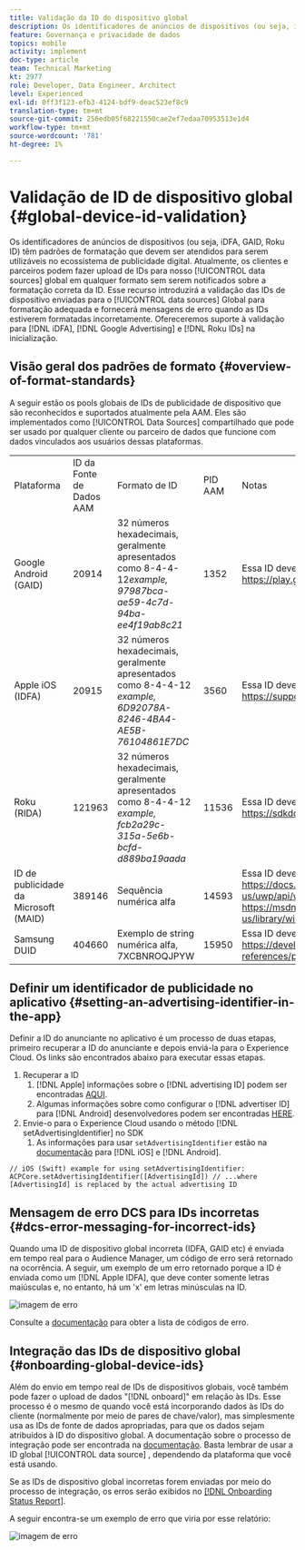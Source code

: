 ```yaml
---
title: Validação da ID do dispositivo global
description: Os identificadores de anúncios de dispositivos (ou seja, iDFA, GAID, Roku ID) têm padrões de formatação que devem ser atendidos para serem utilizáveis no ecossistema de publicidade digital. Atualmente, os clientes e parceiros podem fazer upload de IDs em nossas fontes de dados globais em qualquer formato sem ser notificados sobre a formatação correta da ID. Esse recurso introduzirá a validação das IDs de dispositivo enviadas às fontes de dados globais para formatação adequada e fornecerá mensagens de erro quando as IDs estiverem formatadas incorretamente. Ofereceremos suporte à validação para iDFA, Google Advertising e Roku IDs na inicialização.
feature: Governança e privacidade de dados
topics: mobile
activity: implement
doc-type: article
team: Technical Marketing
kt: 2977
role: Developer, Data Engineer, Architect
level: Experienced
exl-id: 0ff3f123-efb3-4124-bdf9-deac523ef8c9
translation-type: tm+mt
source-git-commit: 256edb05f68221550cae2ef7edaa70953513e1d4
workflow-type: tm+mt
source-wordcount: '781'
ht-degree: 1%

---
```


# Validação de ID de dispositivo global {#global-device-id-validation}

Os identificadores de anúncios de dispositivos (ou seja, iDFA, GAID, Roku ID) têm padrões de formatação que devem ser atendidos para serem utilizáveis no ecossistema de publicidade digital. Atualmente, os clientes e parceiros podem fazer upload de IDs para nosso [!UICONTROL data sources] global em qualquer formato sem serem notificados sobre a formatação correta da ID. Esse recurso introduzirá a validação das IDs de dispositivo enviadas para o [!UICONTROL data sources] Global para formatação adequada e fornecerá mensagens de erro quando as IDs estiverem formatadas incorretamente. Ofereceremos suporte à validação para [!DNL iDFA], [!DNL Google Advertising] e [!DNL Roku IDs] na inicialização.

## Visão geral dos padrões de formato {#overview-of-format-standards}

A seguir estão os pools globais de IDs de publicidade de dispositivo que são reconhecidos e suportados atualmente pela AAM. Eles são implementados como [!UICONTROL Data Sources] compartilhado que pode ser usado por qualquer cliente ou parceiro de dados que funcione com dados vinculados aos usuários dessas plataformas.

<table>
  <tr>
   <td>Plataforma </td>
   <td>ID da Fonte de Dados AAM </td>
   <td>Formato de ID </td>
   <td>PID AAM </td>
   <td>Notas </td>
  </tr>
  <tr>
   <td>Google Android (GAID)</td>
   <td>20914</td>
   <td>32 números hexadecimais, geralmente apresentados como 8-4-4-12<em>example, 97987bca-ae59-4c7d-94ba-ee4f19ab8c21<br/> </em> </td>
   <td>1352</td>
   <td>Essa ID deve ser coletada em uma Referência de formulário bruta/sem hash/inalterada - <a href="https://play.google.com/about/monetization-ads/ads/ad-id/">https://play.google.com/about/monetization-ads/ads/ad-id/</a></td>
  </tr>
  <tr>
   <td>Apple iOS (IDFA)</td>
   <td>20915</td>
   <td>32 números hexadecimais, geralmente apresentados como 8-4-4-12 <em>example, 6D92078A-8246-4BA4-AE5B-76104861E7DC<br /> </em> </td>
   <td>3560</td>
   <td>Essa ID deve ser coletada em uma Referência de formulário bruta/sem hash/inalterada - <a href="https://support.apple.com/en-us/HT205223">https://support.apple.com/en-us/HT205223</a></td>
  </tr>
  <tr>
   <td>Roku (RIDA)</td>
   <td>121963</td>
   <td>32 números hexadecimais, geralmente apresentados como 8-4-4-12 <em>example,</em> <em>fcb2a29c-315a-5e6b-bcfd-d889ba19aada</em></td>
   <td>11536</td>
   <td>Essa ID deve ser coletada em uma Referência de formulário bruta/sem hash/inalterada - <a href="https://sdkdocs.roku.com/display/sdkdoc/Roku+Advertising+Framework">https://sdkdocs.roku.com/display/sdkdoc/Roku+Advertising+Framework</a> </td>
  </tr>
  <tr>
   <td>ID de publicidade da Microsoft (MAID)</td>
   <td>389146</td>
   <td>Sequência numérica alfa</td>
   <td>14593</td>
   <td>Essa ID deve ser coletada em uma Referência de formulário bruta/sem hash/inalterada - <a href="https://docs.microsoft.com/en-us/uwp/api/windows.system.userprofile.advertisingmanager.advertisingid">https://docs.microsoft.com/en-us/uwp/api/windows.system.userprofile.advertisingmanager.advertisingid</a><br/><a href="https://msdn.microsoft.com/en-us/library/windows/apps/windows.system.userprofile.advertisingmanager.advertisingid.aspx">https://msdn.microsoft.com/en-us/library/windows/apps/windows.system.userprofile.advertisingmanager.advertisingid.aspx</a></td>
  </tr>
  <tr>
   <td>Samsung DUID</td>
   <td>404660</td>
   <td>Exemplo de string numérica alfa, 7XCBNROQJPYW</td>
   <td>15950</td>
   <td>Essa ID deve ser coletada em uma Referência de formulário bruta/sem hash/inalterada - <a href="https://developer.samsung.com/tv/develop/api-references/samsung-product-api-references/productinfo-api">https://developer.samsung.com/tv/develop/api-references/samsung-product-api-references/productinfo-api</a> </td>
  </tr>
</table>

## Definir um identificador de publicidade no aplicativo {#setting-an-advertising-identifier-in-the-app}

Definir a ID do anunciante no aplicativo é um processo de duas etapas, primeiro recuperar a ID do anunciante e depois enviá-la para o Experience Cloud. Os links são encontrados abaixo para executar essas etapas.

1. Recuperar a ID
   1. [!DNL Apple] informações sobre o  [!DNL advertising ID] podem ser encontradas  [AQUI](https://developer.apple.com/documentation/adsupport/asidentifiermanager).
   1. Algumas informações sobre como configurar o [!DNL advertiser ID] para [!DNL Android] desenvolvedores podem ser encontradas [HERE](http://www.androiddocs.com/google/play-services/id.html).
1. Envie-o para o Experience Cloud usando o método [!DNL setAdvertisingIdentifier] no SDK
   1. As informações para usar `setAdvertisingIdentifier` estão na [documentação](https://aep-sdks.gitbook.io/docs/using-mobile-extensions/mobile-core/identity/identity-api-reference#set-an-advertising-identifier) para [!DNL iOS] e [!DNL Android].

`// iOS (Swift) example for using setAdvertisingIdentifier:`
`ACPCore.setAdvertisingIdentifier([AdvertisingId]) // ...where [AdvertisingId] is replaced by the actual advertising ID`

## Mensagem de erro DCS para IDs incorretas {#dcs-error-messaging-for-incorrect-ids}

Quando uma ID de dispositivo global incorreta (IDFA, GAID etc) é enviada em tempo real para o Audience Manager, um código de erro será retornado na ocorrência. A seguir, um exemplo de um erro retornado porque a ID é enviada como um [!DNL Apple IDFA], que deve conter somente letras maiúsculas e, no entanto, há um &#39;x&#39; em letras minúsculas na ID.

![imagem de erro](assets/image_4_.png)

Consulte a [documentação](https://experienceleague.adobe.com/docs/audience-manager/user-guide/api-and-sdk-code/dcs/dcs-api-reference/dcs-error-codes.html?lang=en#api-and-sdk-code) para obter a lista de códigos de erro.

## Integração das IDs de dispositivo global {#onboarding-global-device-ids}

Além do envio em tempo real de IDs de dispositivos globais, você também pode fazer o upload de dados &quot;[!DNL onboard]&quot; em relação às IDs. Esse processo é o mesmo de quando você está incorporando dados às IDs do cliente (normalmente por meio de pares de chave/valor), mas simplesmente usa as IDs de fonte de dados apropriadas, para que os dados sejam atribuídos à ID do dispositivo global. A documentação sobre o processo de integração pode ser encontrada na [documentação](https://experienceleague.adobe.com/docs/audience-manager/user-guide/implementation-integration-guides/sending-audience-data/batch-data-transfer-process/batch-data-transfer-overview.html?lang=en#implementation-integration-guides). Basta lembrar de usar a ID global [!UICONTROL data source] , dependendo da plataforma que você está usando.

Se as IDs de dispositivo global incorretas forem enviadas por meio do processo de integração, os erros serão exibidos no [[!DNL Onboarding Status Report]](https://experienceleague.adobe.com/docs/audience-manager/user-guide/reporting/onboarding-status-report.html?lang=en#reporting).

A seguir encontra-se um exemplo de erro que viria por esse relatório:

![imagem de erro](assets/image_5_.png)
